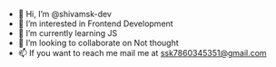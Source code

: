 - 👋 Hi, I’m @shivamsk-dev
- 👀 I’m interested in Frontend Development
- 🌱 I’m currently learning JS
- 💞️ I’m looking to collaborate on Not thought 
- 📫 If you want to reach me mail me at ssk7860345351@gmail.com

<!---
shivamsk-dev/shivamsk-dev is a ✨ special ✨ repository because its `README.md` (this file) appears on your GitHub profile.
You can click the Preview link to take a look at your changes.
--->
